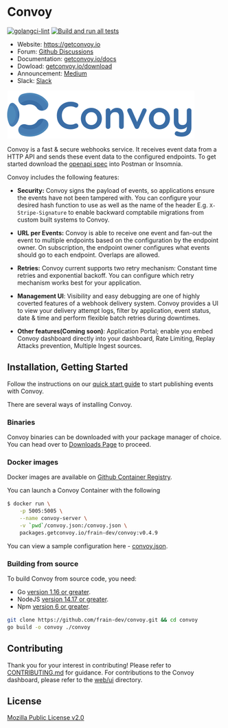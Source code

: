 Convoy
=========
[![golangci-lint](https://github.com/frain-dev/convoy/actions/workflows/linter.yml/badge.svg)](https://github.com/frain-dev/convoy/actions/workflows/linter.yml)
[![Build and run all tests](https://github.com/frain-dev/convoy/actions/workflows/go.yml/badge.svg)](https://github.com/frain-dev/convoy/actions/workflows/go.yml)
- Website: https://getconvoy.io
- Forum: [Github Discussions](https://github.com/frain-dev/convoy/discussions)
- Documentation: [getconvoy.io/docs](https://getconvoy.io/docs)
- Dowload: [getconvoy.io/download](https://getconvoy.io/download)
- Announcement: [Medium](https://medium.com/frain-technologies/tagged/convoy)
- Slack: [Slack](https://join.slack.com/t/convoy-community/shared_invite/zt-xiuuoj0m-yPp~ylfYMCV9s038QL0IUQ)

![convoy image](./convoy-logo.svg)

Convoy is a fast & secure webhooks service. It receives event data from a HTTP API and sends these event data to the configured endpoints. To get started download the [openapi spec](https://github.com/frain-dev/convoy/blob/main/docs/v3/openapi3.yaml) into Postman or Insomnia.

Convoy includes the following features: 

- **Security:** Convoy signs the payload of events, so applications ensure the events have not been tampered with. You can configure your desired hash function to use as well as the name of the header E.g. `X-Stripe-Signature` to enable backward comptabile migrations from custom built systems to Convoy.

- **URL per Events:** Convoy is able to receive one event and fan-out the event to multiple endpoints based on the configuration by the endpoint owner. On subscription, the endpoint owner configures what events should go to each endpoint. Overlaps are allowed.

- **Retries:** Convoy current supports two retry mechanism: Constant time retries and exponential backoff. You can configure which retry mechanism works best for your application.

- **Management UI**: Visibility and easy debugging are one of highly coverted features of a webhook delivery system. Convoy provides a UI to view your delivery attempt logs, filter by application, event status, date & time and perform flexible batch retries during downtimes.

- **Other features(Coming soon)**: Application Portal; enable you embed Convoy dashboard directly into your dashboard, Rate Limiting, Replay Attacks prevention, Multiple Ingest sources.

## Installation, Getting Started
Follow the instructions on our [quick start guide](https://getconvoy.io/docs/guide) to start publishing events with Convoy.

There are several ways of installing Convoy.

### Binaries
Convoy binaries can be downloaded with your package manager of choice. You can head over to [Downloads Page](https://getconvoy.io/download) to proceed.

### Docker images
Docker images are available on [Github Container Registry](https://github.com/frain-dev/convoy/pkgs/container/convoy).

You can launch a Convoy Container with the following

```bash
$ docker run \
	-p 5005:5005 \
	--name convoy-server \
	-v `pwd`/convoy.json:/convoy.json \
	packages.getconvoy.io/frain-dev/convoy:v0.4.9
```

You can view a sample configuration here - [convoy.json](https://github.com/frain-dev/convoy/blob/main/convoy.json.example).

### Building from source
To build Convoy from source code, you need:
* Go [version 1.16 or greater](https://golang.org/doc/install).
* NodeJS [version 14.17 or greater](https://nodejs.org).
* Npm [version 6 or greater](https://npmjs.com).

```bash
git clone https://github.com/frain-dev/convoy.git && cd convoy
go build -o convoy ./convoy
```

## Contributing
Thank you for your interest in contributing! Please refer to [CONTRIBUTING.md](https://github.com/frain-dev/convoy/blob/main/CONTRIBUTING.md) for guidance. For contributions to the Convoy dashboard, please refer to the [web/ui](https://github.com/frain-dev/convoy/tree/main/web/ui) directory.

## License
[Mozilla Public License v2.0](https://github.com/frain-dev/convoy/blob/main/LICENSE)
